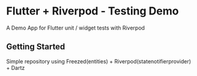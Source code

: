 # Flutter + Riverpod - Testing Demo

A Demo App for Flutter unit / widget tests with Riverpod

## Getting Started

Simple repository using Freezed(entities) + Riverpod(statenotifierprovider) + Dartz
